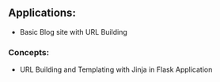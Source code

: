## Applications:
- Basic Blog site with URL Building

### Concepts:
- URL Building and Templating with Jinja in Flask Application